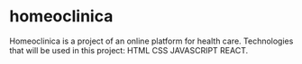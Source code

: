 # homeoclinica
 Homeoclinica is a project of an online platform for health care.  Technologies that will be used in this project: HTML CSS JAVASCRIPT REACT.
